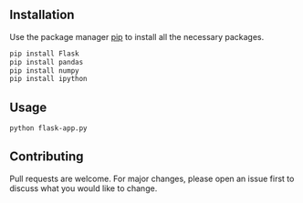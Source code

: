 ## Installation

Use the package manager [pip](https://pip.pypa.io/en/stable/) to install all the necessary packages.

```bash
pip install Flask
pip install pandas
pip install numpy
pip install ipython
```

## Usage

```bash
python flask-app.py
```

## Contributing
Pull requests are welcome. For major changes, please open an issue first to discuss what you would like to change.
